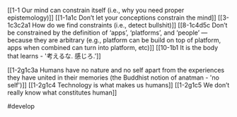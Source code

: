 [[1-1 Our mind can constrain itself (i.e., why you need proper epistemology)]]
[[1-1a1c Don’t let your conceptions constrain the mind]]
[[3-1c3c2a1 How do we find constraints (i.e., detect bullshit)]]
[[8-1c4d5c Don’t be constrained by the definition of ‘apps’, ‘platforms’, and ‘people’ — because they are arbitrary (e.g., platform can be build on top of platform, apps when combined can turn into platform, etc)]]
[[10-1b1 It is the body that learns - '考えるな. 感じろ.']]

[[1-2g1c3a Humans have no nature and no self apart from the experiences they have united in their memories (the Buddhist notion of anatman - 'no self')]]
[[1-2g1c4 Technology is what makes us humans]]
[[1-2g1c5 We don’t really know what constitutes human]]

#develop 

